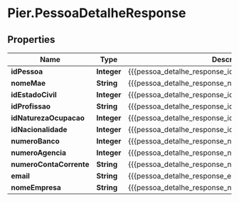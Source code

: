 # Pier.PessoaDetalheResponse

## Properties
Name | Type | Description | Notes
------------ | ------------- | ------------- | -------------
**idPessoa** | **Integer** | {{{pessoa_detalhe_response_id_pessoa_value}}} | [optional] 
**nomeMae** | **String** | {{{pessoa_detalhe_response_nome_mae_value}}} | [optional] 
**idEstadoCivil** | **Integer** | {{{pessoa_detalhe_response_id_estado_civil_value}}} | [optional] 
**idProfissao** | **String** | {{{pessoa_detalhe_response_id_profissao_value}}} | [optional] 
**idNaturezaOcupacao** | **Integer** | {{{pessoa_detalhe_response_id_natureza_ocupacao_value}}} | [optional] 
**idNacionalidade** | **Integer** | {{{pessoa_detalhe_response_id_nacionalidade_value}}} | [optional] 
**numeroBanco** | **Integer** | {{{pessoa_detalhe_response_numero_banco_value}}} | [optional] 
**numeroAgencia** | **Integer** | {{{pessoa_detalhe_response_numero_agencia_value}}} | [optional] 
**numeroContaCorrente** | **String** | {{{pessoa_detalhe_response_numero_conta_corrente_value}}} | [optional] 
**email** | **String** | {{{pessoa_detalhe_response_email_value}}} | [optional] 
**nomeEmpresa** | **String** | {{{pessoa_detalhe_response_nome_empresa_value}}} | [optional] 


